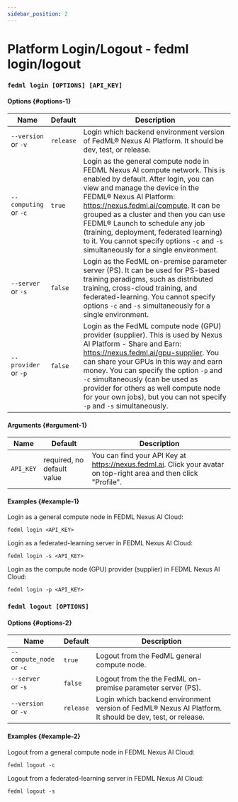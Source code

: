 ```yaml
---
sidebar_position: 2
---
```

# Platform Login/Logout - fedml login/logout

### `fedml login [OPTIONS] [API_KEY]`

#### Options {#options-1}

| Name                                     | Default     | Description                                                                                                                                                                                                                                                                                                                                                                                                      |
|------------------------------------------|-------------|------------------------------------------------------------------------------------------------------------------------------------------------------------------------------------------------------------------------------------------------------------------------------------------------------------------------------------------------------------------------------------------------------------------|
| `--version` <br/> or `-v`                | `release`   | Login which backend environment version of FedML® Nexus AI Platform. It should be dev, test, or release. | 
| <nobr>`--computing`</nobr> <br/> or `-c` | `true`      | Login as the general compute node in FEDML Nexus AI compute network. This is enabled by default. After login, you can view and manage the device in the FEDML® Nexus AI Platform: https://nexus.fedml.ai/compute. It can be grouped as a cluster and then you can use FEDML® Launch to schedule any job (training, deployment, federated learning) to it. You cannot specify options `-c` and `-s` simultaneously for a single environment. |
| `--server` <br/> or `-s`                 | `false`     | Login as the FedML on-premise parameter server (PS). It can be used for PS-based training paradigms, such as distributed training, cross-cloud training, and federated-learning. You cannot specify options `-c` and `-s` simultaneously for a single environment. |
| `--provider` <br/> or `-p`               | `false`     | Login as the FedML compute node (GPU) provider (supplier). This is used by Nexus AI Platform - Share and Earn: https://nexus.fedml.ai/gpu-supplier. You can share your GPUs in this way and earn money. You can specify the option `-p` and `-c` simultaneously (can be used as provider for others as well compute node for your own jobs), but you can not specify `-p` and `-s` simultaneously. |

#### Arguments {#argument-1}
| Name                  | Default                    | Description                                                                                                        |
|-----------------------|----------------------------|--------------------------------------------------------------------------------------------------------------------|
| `API_KEY`             | required, no default value | You can find your API Key at https://nexus.fedml.ai. Click your avatar on top-right area and then click "Profile". |

#### Examples {#example-1}

Login as a general compute node in FEDML Nexus AI Cloud:
```
fedml login <API_KEY>
```

Login as a federated-learning server in FEDML Nexus AI Cloud:
```
fedml login -s <API_KEY>
```

Login as the compute node (GPU) provider (supplier) in FEDML Nexus AI Cloud:
```
fedml login -p <API_KEY>
```

### `fedml logout [OPTIONS]`

#### Options {#options-2}

| Name                     | Default   | Description                                                                                                                                                                                                                                                                                                                                                                                                      |
|--------------------------|-----------|------------------------------------------------------------------------------------------------------------------------------------------------------------------------------------------------------------------------------------------------------------------------------------------------------------------------------------------------------------------------------------------------------------------|
| <nobr>`--compute_node`</nobr> <br/> or `-c` | `true`    | Logout from the FedML general compute node.                                                                                                                                                                                                                                                                                                                                                                      |
| `--server` <br/> or `-s`       | `false`   | Logout from the the FedML on-premise parameter server (PS).                                                                                                                                                                                                                                                                                                                                                      |
| `--version` <br/> or `-v`      | `release` | Login which backend environment version of FedML® Nexus AI Platform. It should be dev, test, or release.                                                                                                                                                                                                                                                                                                         |

#### Examples {#example-2}

Logout from a general compute node in FEDML Nexus AI Cloud:
```
fedml logout -c
```

Logout from a federated-learning server in FEDML Nexus AI Cloud:
```
fedml logout -s
```